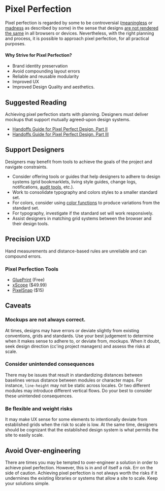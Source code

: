 # Pixel Perfection

Pixel perfection is regarded by some to be controversial ([meaningless](https://www.designernews.co/comments/222544) or [madness](http://blog.kylegawley.com/pixel-perfection-is-madness/) as described by some) in the sense that designs [are not rendered the same](http://dowebsitesneedtolookexactlythesameineverybrowser.com/) in all browsers or devices. Nevertheless, with the right planning and process, it is possible to approach pixel perfection, for all practical purposes.

#### Why Strive for Pixel Perfection?

* Brand identity preservation
* Avoid compounding layout errors
* Reliable and reusable modularity
* Improved UX
* Improved Design Quality and aesthetics.

## Suggested Reading

Achieving pixel perfection starts with planning. Designers must deliver mockups that support mutually agreed-upon design systems.

* [Handoffs Guide for Pixel Perfect Design. Part II](https://medium.com/pixelpoint/handoffs-guide-for-pixel-perfect-design-part-ii-d91999742dd9)
* [Handoffs Guide for Pixel Perfect Design. Part III](https://medium.com/pixelpoint/handoffs-guide-for-pixel-perfect-design-part-iii-3acc5a93d3a2)

## Support Designers

Designers may benefit from tools to achieve the goals of the project and navigate constraints.

* Consider offering tools or guides that help designers to adhere to design systems (grid bookmarklets, living style guides, change logs, notifications, [audit tools](https://cssstats.com), etc.).  
* Work to consolidate typography and colors styles to a smaller standard set.
 * For colors, consider using [color functions](https://css-tricks.com/the-power-of-rgba/) to produce variations from the standard set.
 * For typography, investigate if the standard set will work responsively.
* Assist designers in matching grid systems between the browser and their design tools.

## Precision UXD

Hand measurements and distance-based rules are unreliable and can compound errors. 

### Pixel Perfection Tools

  * [GluePrint](http://glueprintapp.com/) (Free)
  * [xScope](https://xscopeapp.com/) ($49.99)
  * [PixelSnap](https://getpixelsnap.com/) ($15)

## Caveats

### Mockups are not always correct.

At times, designs may have errors or deviate slightly from existing conventions, grids and standards. Use your best judgement to determine when it makes sense to adhere to, or deviate from, mockups. When it doubt, seek design direction (cc'ing project managers) and assess the risks at scale. 

### Consider unintended consequences

There may be issues that result in standardizing distances between baselines versus distance between modules or character maps. For instance, `line-height` may not be static across locales. Or two different modules may introduce different vertical flows. Do your best to consider these unintended consequences.

### Be flexible and weight risks

It may make UX sense for some elements to intentionally deviate from established grids when the risk to scale is low. At the same time, designers should be cognizant that the established design system is what permits the site to easily scale.

## Avoid Over-engineering

There are times you may be tempted to over-engineer a solution in order to achieve pixel perfection. However, this is in and of itself a risk. Err on the side of caution. Achieving pixel perfection is not always worth the risks if it undermines the existing libraries or systems that allow a site to scale. Keep your solutions simple.
